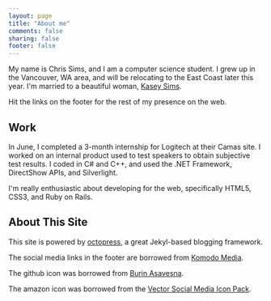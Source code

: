 ```yaml
---
layout: page
title: "About me"
comments: false
sharing: false
footer: false
---
```


My name is Chris Sims, and I am a computer science student.  I grew up in the Vancouver, WA area, and will be relocating to the
East Coast later this year.  I'm married to a beautiful woman, [Kasey Sims][1].

Hit the links on the footer for the rest of my presence on the web.


## Work

In June, I completed a 3-month internship for Logitech at their Camas site.  I worked on an internal product
used to test speakers to obtain subjective test results.  I coded in C# and C++, and used the .NET Framework,
DirectShow APIs, and Silverlight.

I'm really enthusiastic about developing for the web, specifically HTML5, CSS3, and Ruby on
Rails.

## About This Site

This site is powered by [octopress][2], a great Jekyl-based blogging framework.

The social media links in the footer are borrowed from [Komodo Media][3].

The github icon was borrowed from [Burin Asavesna][4].

The amazon icon was borrowed from the [Vector Social Media Icon Pack][5].

[1]: https://www.facebook.com/profile.php?id=25907126
[2]: http://octopress.org
[3]: http://www.komodomedia.com
[4]: http://helloburin.com/2010/09/20/github-social-icon/
[5]: http://icondock.com/free/vector-social-media-icons
